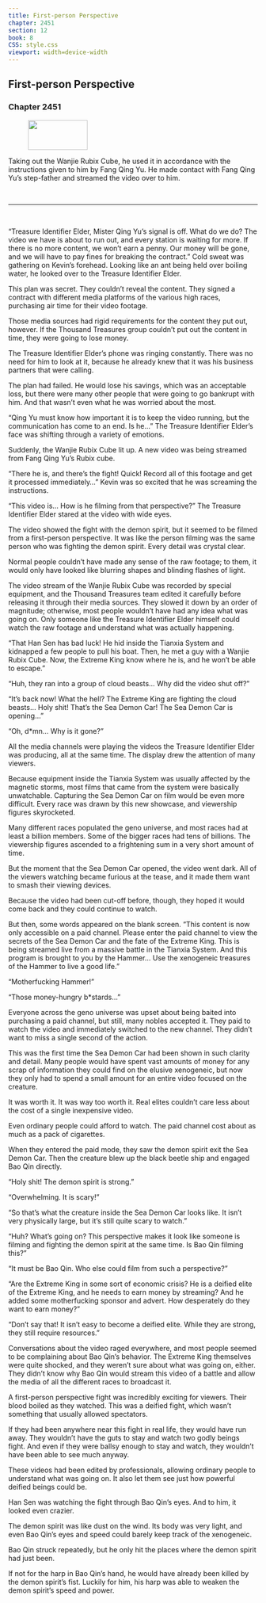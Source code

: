 ```yaml
---
title: First-person Perspective
chapter: 2451
section: 12
book: 8
CSS: style.css
viewport: width=device-width
---
```


## First-person Perspective

### Chapter 2451

<figure>
	<img src="../Images/gem.gif" alt="" id="gem" width="120" height="60" />
</figure>

Taking out the Wanjie Rubix Cube, he used it in accordance with the instructions given to him by Fang Qing Yu. He made contact with Fang Qing Yu’s step-father and streamed the video over to him.

<br>

*****

<br>

“Treasure Identifier Elder, Mister Qing Yu’s signal is off. What do we do? The video we have is about to run out, and every station is waiting for more. If there is no more content, we won’t earn a penny. Our money will be gone, and we will have to pay fines for breaking the contract.” Cold sweat was gathering on Kevin’s forehead. Looking like an ant being held over boiling water, he looked over to the Treasure Identifier Elder.

This plan was secret. They couldn’t reveal the content. They signed a contract with different media platforms of the various high races, purchasing air time for their video footage.

Those media sources had rigid requirements for the content they put out, however. If the Thousand Treasures group couldn’t put out the content in time, they were going to lose money.

The Treasure Identifier Elder’s phone was ringing constantly. There was no need for him to look at it, because he already knew that it was his business partners that were calling.

The plan had failed. He would lose his savings, which was an acceptable loss, but there were many other people that were going to go bankrupt with him. And that wasn’t even what he was worried about the most.

“Qing Yu must know how important it is to keep the video running, but the communication has come to an end. Is he…” The Treasure Identifier Elder’s face was shifting through a variety of emotions.

Suddenly, the Wanjie Rubix Cube lit up. A new video was being streamed from Fang Qing Yu’s Rubix cube.

“There he is, and there’s the fight! Quick! Record all of this footage and get it processed immediately…” Kevin was so excited that he was screaming the instructions.

“This video is… How is he filming from that perspective?” The Treasure Identifier Elder stared at the video with wide eyes.

The video showed the fight with the demon spirit, but it seemed to be filmed from a first-person perspective. It was like the person filming was the same person who was fighting the demon spirit. Every detail was crystal clear.

Normal people couldn’t have made any sense of the raw footage; to them, it would only have looked like blurring shapes and blinding flashes of light.

The video stream of the Wanjie Rubix Cube was recorded by special equipment, and the Thousand Treasures team edited it carefully before releasing it through their media sources. They slowed it down by an order of magnitude; otherwise, most people wouldn’t have had any idea what was going on. Only someone like the Treasure Identifier Elder himself could watch the raw footage and understand what was actually happening.

“That Han Sen has bad luck! He hid inside the Tianxia System and kidnapped a few people to pull his boat. Then, he met a guy with a Wanjie Rubix Cube. Now, the Extreme King know where he is, and he won’t be able to escape.”

“Huh, they ran into a group of cloud beasts… Why did the video shut off?”

“It’s back now! What the hell? The Extreme King are fighting the cloud beasts… Holy shit! That’s the Sea Demon Car! The Sea Demon Car is opening…”

“Oh, d*mn… Why is it gone?”

All the media channels were playing the videos the Treasure Identifier Elder was producing, all at the same time. The display drew the attention of many viewers.

Because equipment inside the Tianxia System was usually affected by the magnetic storms, most films that came from the system were basically unwatchable. Capturing the Sea Demon Car on film would be even more difficult. Every race was drawn by this new showcase, and viewership figures skyrocketed.

Many different races populated the geno universe, and most races had at least a billion members. Some of the bigger races had tens of billions. The viewership figures ascended to a frightening sum in a very short amount of time.

But the moment that the Sea Demon Car opened, the video went dark. All of the viewers watching became furious at the tease, and it made them want to smash their viewing devices.

Because the video had been cut-off before, though, they hoped it would come back and they could continue to watch.

But then, some words appeared on the blank screen. “This content is now only accessible on a paid channel. Please enter the paid channel to view the secrets of the Sea Demon Car and the fate of the Extreme King. This is being streamed live from a massive battle in the Tianxia System. And this program is brought to you by the Hammer… Use the xenogeneic treasures of the Hammer to live a good life.”

“Motherfucking Hammer!”

“Those money-hungry b*stards…”

Everyone across the geno universe was upset about being baited into purchasing a paid channel, but still, many nobles accepted it. They paid to watch the video and immediately switched to the new channel. They didn’t want to miss a single second of the action.

This was the first time the Sea Demon Car had been shown in such clarity and detail. Many people would have spent vast amounts of money for any scrap of information they could find on the elusive xenogeneic, but now they only had to spend a small amount for an entire video focused on the creature.

It was worth it. It was way too worth it. Real elites couldn’t care less about the cost of a single inexpensive video.

Even ordinary people could afford to watch. The paid channel cost about as much as a pack of cigarettes.

When they entered the paid mode, they saw the demon spirit exit the Sea Demon Car. Then the creature blew up the black beetle ship and engaged Bao Qin directly.

“Holy shit! The demon spirit is strong.”

“Overwhelming. It is scary!”

“So that’s what the creature inside the Sea Demon Car looks like. It isn’t very physically large, but it’s still quite scary to watch.”

“Huh? What’s going on? This perspective makes it look like someone is filming and fighting the demon spirit at the same time. Is Bao Qin filming this?”

“It must be Bao Qin. Who else could film from such a perspective?”

“Are the Extreme King in some sort of economic crisis? He is a deified elite of the Extreme King, and he needs to earn money by streaming? And he added some motherfucking sponsor and advert. How desperately do they want to earn money?”

“Don’t say that! It isn’t easy to become a deified elite. While they are strong, they still require resources.”

Conversations about the video raged everywhere, and most people seemed to be complaining about Bao Qin’s behavior. The Extreme King themselves were quite shocked, and they weren’t sure about what was going on, either. They didn’t know why Bao Qin would stream this video of a battle and allow the media of all the different races to broadcast it.

A first-person perspective fight was incredibly exciting for viewers. Their blood boiled as they watched. This was a deified fight, which wasn’t something that usually allowed spectators.

If they had been anywhere near this fight in real life, they would have run away. They wouldn’t have the guts to stay and watch two godly beings fight. And even if they were ballsy enough to stay and watch, they wouldn’t have been able to see much anyway.

These videos had been edited by professionals, allowing ordinary people to understand what was going on. It also let them see just how powerful deified beings could be.

Han Sen was watching the fight through Bao Qin’s eyes. And to him, it looked even crazier.

The demon spirit was like dust on the wind. Its body was very light, and even Bao Qin’s eyes and speed could barely keep track of the xenogeneic.

Bao Qin struck repeatedly, but he only hit the places where the demon spirit had just been.

If not for the harp in Bao Qin’s hand, he would have already been killed by the demon spirit’s fist. Luckily for him, his harp was able to weaken the demon spirit’s speed and power.